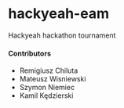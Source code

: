 # hackyeah-eam

Hackyeah hackathon tournament

#### Contributors

- Remigiusz Chiluta
- Mateusz Wisniewski
- Szymon Niemiec
- Kamil Kędzierski
